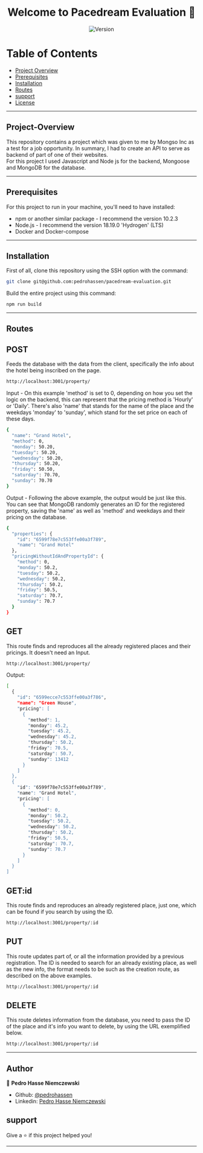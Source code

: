 <h1 align="center">Welcome to Pacedream Evaluation 👋</h1>
<p align="center">
  <img alt="Version" src="https://img.shields.io/badge/version-1.0.0-blue.svg?cacheSeconds=2592000" />
</p>

# Table of Contents
* [Project Overview](#Project-Overview)
* [Prerequisites](#Prerequisites)
* [Installation](#Installation)
* [Routes](#Routes)
* [support](#support)
* [License](#License)

---

## Project-Overview

This repository contains a project which was given to me by Mongso Inc as a test for a job opportunity. In summary, I had to create an API to serve as backend of part of one of their websites.</br>
For this project I used Javascript and Node js for the backend, Mongoose and MongoDB for the database.</br>

---

## Prerequisites

For this project to run in your machine, you'll need to have installed:
- npm or another similar package - I recommend the version 10.2.3
- Node.js - I recommend the version 18.19.0 'Hydrogen' (LTS)
- Docker and Docker-compose

---

## Installation

First of all, clone this repository using the SSH option with the command:
```sh
git clone git@github.com:pedrohassen/pacedream-evaluation.git
```

Build the entire project using this command:

```sh
npm run build
```

---

## Routes

## POST

Feeds the database with the data from the client, specifically the info about the hotel being inscribed on the page.

```sh
http://localhost:3001/property/
```
Input - On this example 'method' is set to 0, depending on how you set the logic on the backend, this can represent that the pricing method is 'Hourly' or 'Daily'. There's also 'name' that stands for the name of the place and the weekdays 'monday' to 'sunday', which stand for the set price on each of these days.
```sh
{
  "name": "Grand Hotel",
  "method": 0,
  "monday": 50.20,
  "tuesday": 50.20,
  "wednesday": 50.20,
  "thursday": 50.20,
  "friday": 50.50,
  "saturday": 70.70,
  "sunday": 70.70
}
```

Output - Following the above example, the output would be just like this. You can see that MongoDB randomly generates an ID for the registered property, saving the 'name' as well as 'method' and weekdays and their pricing on the database.
```sh
{
  "properties": {
    "id": "6599f78e7c553ffe00a3f789",
    "name": "Grand Hotel"
  },
  "pricingWithoutIdAndPropertyId": {
    "method": 0,
    "monday": 50.2,
    "tuesday": 50.2,
    "wednesday": 50.2,
    "thursday": 50.2,
    "friday": 50.5,
    "saturday": 70.7,
    "sunday": 70.7
  }
}
```
## GET

This route finds and reproduces all the already registered places and their pricings.
It doesn't need an Input.

```sh
http://localhost:3001/property/
```

Output:
```sh
[
  {
    "id": "6599ecce7c553ffe00a3f786",
    "name": "Green House",
    "pricing": [
      {
        "method": 1,
        "monday": 45.2,
        "tuesday": 45.2,
        "wednesday": 45.2,
        "thursday": 50.2,
        "friday": 70.5,
        "saturday": 50.7,
        "sunday": 13412
      }
    ]
  },
  {
    "id": "6599f78e7c553ffe00a3f789",
    "name": "Grand Hotel",
    "pricing": [
      {
        "method": 0,
        "monday": 50.2,
        "tuesday": 50.2,
        "wednesday": 50.2,
        "thursday": 50.2,
        "friday": 50.5,
        "saturday": 70.7,
        "sunday": 70.7
      }
    ]
  }
]
```

## GET:id

This route finds and reproduces an already registered place, just one, which can be found if you search by using the ID.

```sh
http://localhost:3001/property/:id
```

## PUT

This route updates part of, or all the information provided by a previous registration. The ID is needed to search for an already existing place, as well as the new info, the format needs to be such as the creation route, as described on the above examples.

```sh
http://localhost:3001/property/:id
```

## DELETE

This route deletes information from the database, you need to pass the ID of the place and it's info you want to delete, by using the URL exemplified below.
```sh
http://localhost:3001/property/:id
```

---

## Author

👤 **Pedro Hasse Niemczewski**

* Github: [@pedrohassen](https://github.com/pedrohassen)
* Linkedin: [Pedro Hasse Niemczewski](https://www.linkedin.com/in/pedrohassen/)

## support

Give a ⭐️ if this project helped you!

***